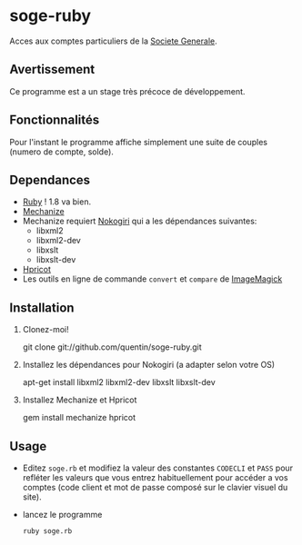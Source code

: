 soge-ruby
=========

Acces aux comptes particuliers de la [Societe Generale](http://particulier.societegenerale.fr).

Avertissement
-------------

Ce programme est a un stage très précoce de développement.

Fonctionnalités
---------------

Pour l'instant le programme affiche simplement une suite de couples (numero de compte, solde).

Dependances
-----------

  * [Ruby](http://www.ruby-lang.org/fr/) ! 1.8 va bien.
  * [Mechanize](http://mechanize.rubyforge.org/)
  * Mechanize requiert [Nokogiri](http://nokogiri.org/) qui a les dépendances suivantes:
    - libxml2
    - libxml2-dev
    - libxslt
    - libxslt-dev
  * [Hpricot](http://hpricot.com)
  * Les outils en ligne de commande `convert` et `compare` de [ImageMagick](http://www.imagemagick.org/script/command-line-tools.php)

Installation
------------
  
  1. Clonez-moi!

        git clone git://github.com/quentin/soge-ruby.git

  2. Installez les dépendances pour Nokogiri (a adapter selon votre OS)

        apt-get install libxml2 libxml2-dev libxslt libxslt-dev

  3. Installez Mechanize et Hpricot
    
        gem install mechanize hpricot

Usage
-----

  * Editez `soge.rb` et modifiez la valeur des constantes `CODECLI` et `PASS` pour refléter
    les valeurs que vous entrez habituellement pour accéder a vos comptes (code client et 
    mot de passe composé sur le clavier visuel du site).

  * lancez le programme

        ruby soge.rb

